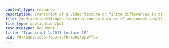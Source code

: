 ```yaml
---
content_type: resource
description: Transcript of a video lecture on finite differences in time.
file: /media/https%3A/open-learning-course-data-rc.s3.amazonaws.com/18-085-computational-science-and-engineering-i-fall-2008/f974adb21cc67c63c7f0a3054959ff30_18-085F08-L10.pdf
file_type: application/pdf
resourcetype: Document
title: "Transcript \u2013 Lecture 10"
uid: f974adb2-1cc6-7c63-c7f0-a3054959ff30
---
```

